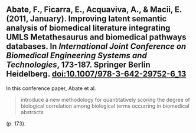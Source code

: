 ## Abate, F., Ficarra, E., Acquaviva, A., & Macii, E. (2011, January). Improving latent semantic analysis of biomedical literature integrating UMLS Metathesaurus and biomedical pathways databases. In *International Joint Conference on Biomedical Engineering Systems and Technologies*, 173-187. Springer Berlin Heidelberg. [doi:10.1007/978-3-642-29752-6_13](https://dx.doi.org/10.1007/978-3-642-29752-6_13)


In this conference paper, Abate et al. 
> introduce a new methodology for quantitatively scoring the degree of biological correlation among biological terms occurring in biomedical abstracts

(p. 173).